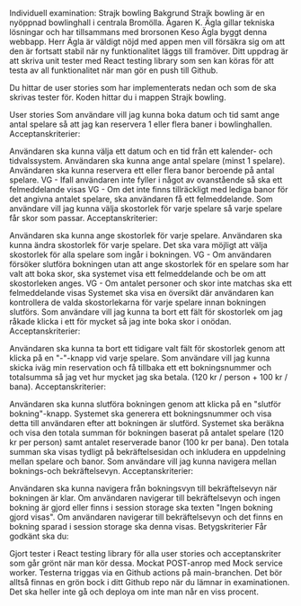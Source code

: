 Individuell examination: Strajk bowling
Bakgrund
Strajk bowling är en nyöppnad bowlinghall i centrala Bromölla. Ägaren K. Ägla gillar tekniska lösningar och har tillsammans med brorsonen Keso Ägla byggt denna webbapp. Herr Ägla är väldigt nöjd med appen men vill försäkra sig om att den är fortsatt stabil när ny funktionalitet läggs till framöver. Ditt uppdrag är att skriva unit tester med React testing library som sen kan köras för att testa av all funktionalitet när man gör en push till Github.

Du hittar de user stories som har implementerats nedan och som de ska skrivas tester för. Koden hittar du i mappen Strajk bowling.

User stories
Som användare vill jag kunna boka datum och tid samt ange antal spelare så att jag kan reservera 1 eller flera baner i bowlinghallen.
Acceptanskriterier:

Användaren ska kunna välja ett datum och en tid från ett kalender- och tidvalssystem.
Användaren ska kunna ange antal spelare (minst 1 spelare).
Användaren ska kunna reservera ett eller flera banor beroende på antal spelare.
VG - Ifall användaren inte fyller i något av ovanstående så ska ett felmeddelande visas
VG - Om det inte finns tillräckligt med lediga banor för det angivna antalet spelare, ska användaren få ett felmeddelande.
Som användare vill jag kunna välja skostorlek för varje spelare så varje spelare får skor som passar.
Acceptanskriterier:

Användaren ska kunna ange skostorlek för varje spelare.
Användaren ska kunna ändra skostorlek för varje spelare.
Det ska vara möjligt att välja skostorlek för alla spelare som ingår i bokningen.
VG - Om användaren försöker slutföra bokningen utan att ange skostorlek för en spelare som har valt att boka skor, ska systemet visa ett felmeddelande och be om att skostorleken anges.
VG - Om antalet personer och skor inte matchas ska ett felmeddelande visas
Systemet ska visa en översikt där användaren kan kontrollera de valda skostorlekarna för varje spelare innan bokningen slutförs.
Som användare vill jag kunna ta bort ett fält för skostorlek om jag råkade klicka i ett för mycket så jag inte boka skor i onödan.
Acceptanskriterier:

Användaren ska kunna ta bort ett tidigare valt fält för skostorlek genom att klicka på en "-"-knapp vid varje spelare.
Som användare vill jag kunna skicka iväg min reservation och få tillbaka ett ett bokningsnummer och totalsumma så jag vet hur mycket jag ska betala. (120 kr / person + 100 kr / bana).
Acceptanskriterier:

Användaren ska kunna slutföra bokningen genom att klicka på en "slutför bokning"-knapp.
Systemet ska generera ett bokningsnummer och visa detta till användaren efter att bokningen är slutförd.
Systemet ska beräkna och visa den totala summan för bokningen baserat på antalet spelare (120 kr per person) samt antalet reserverade banor (100 kr per bana).
Den totala summan ska visas tydligt på bekräftelsesidan och inkludera en uppdelning mellan spelare och banor.
Som användare vill jag kunna navigera mellan boknings-och bekräftelsevyn.
Acceptanskriterier:

Användaren ska kunna navigera från bokningsvyn till bekräftelsevyn när bokningen är klar.
Om användaren navigerar till bekräftelsevyn och ingen bokning är gjord eller finns i session storage ska texten "Ingen bokning gjord visas".
Om användaren navigerar till bekräftelsevyn och det finns en bokning sparad i session storage ska denna visas.
Betygskriterier
Får godkänt ska du:

Gjort tester i React testing library för alla user stories och acceptanskriter som går grönt när man kör dessa.
Mockat POST-anrop med Mock service worker.
Testerna triggas via en Github actions på main-branchen. Det bör alltså finnas en grön bock i ditt Github repo när du lämnar in examinationen. Det ska heller inte gå och deploya om inte man når en viss procent.
